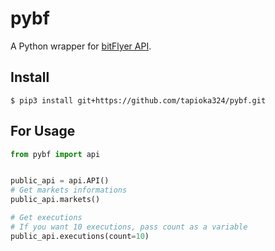 # pybf

A Python wrapper for [bitFlyer API](https://lightning.bitflyer.com/docs#http-api).

## Install

```
$ pip3 install git+https://github.com/tapioka324/pybf.git
```

## For Usage
```python
from pybf import api


public_api = api.API()
# Get markets informations
public_api.markets() 

# Get executions
# If you want 10 executions, pass count as a variable
public_api.executions(count=10)

```
